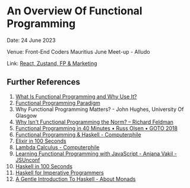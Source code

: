 # An Overview Of Functional Programming


Date: 24 June 2023

Venue: Front-End Coders Mauritius June Meet-up - Alludo

Link: [React, Zustand, FP & Marketing](https://frontend.mu/meetup/45)

## Further References

  1. [What Is Functional Programming and Why Use It?](https://www.codingdojo.com/blog/what-is-functional-programming#:~:text=Functional%20programming%20(FP)%20is%20an,by%20applying%20and%20composing%20functions.)
  2. [Functional Programming Paradigm](https://www.geeksforgeeks.org/functional-programming-paradigm/)
  3. Why Functional Programming Matters? - John Hughes, University Of Glasgow
  4. [Why Isn't Functional Programming the Norm? – Richard Feldman](https://www.youtube.com/watch?v=QyJZzq0v7Z4)
  5. [Functional Programming in 40 Minutes • Russ Olsen • GOTO 2018](https://www.youtube.com/watch?v=0if71HOyVjY)
  6. [Functional Programming & Haskell - Computerphile](https://www.youtube.com/watch?v=LnX3B9oaKzw)
  7. [Elixir in 100 Seconds](https://www.youtube.com/watch?v=R7t7zca8SyM)
  8. [Lambda Calculus - Computerphile](https://www.youtube.com/watch?v=eis11j_iGMs)
  9. [Learning Functional Programming with JavaScript - Anjana Vakil - JSUnconf](https://www.youtube.com/watch?v=e-5obm1G_FY)
  10. [Haskell in 100 Seconds](https://www.youtube.com/watch?v=Qa8IfEeBJqk)
  11. [Haskell for Imperative Programmers](https://www.youtube.com/playlist?list=PLe7Ei6viL6jGp1Rfu0dil1JH1SHk9bgDV)
  12. [A Gentle Introduction To Haskell - About Monads](https://www.haskell.org/tutorial/monads.html)
